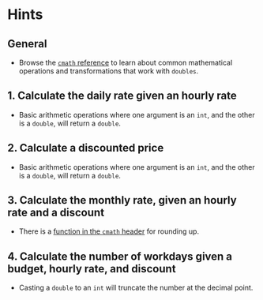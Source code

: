 # Hints

## General

- Browse the [`cmath` reference][cmath-reference] to learn about common mathematical operations and transformations that work with `doubles`.

## 1. Calculate the daily rate given an hourly rate

- Basic arithmetic operations where one argument is an `int`, and the other is a `double`, will return a `double`.

## 2. Calculate a discounted price

- Basic arithmetic operations where one argument is an `int`, and the other is a `double`, will return a `double`.

## 3. Calculate the monthly rate, given an hourly rate and a discount

- There is a [function in the `cmath` header][cmath-ceil] for rounding up.

## 4. Calculate the number of workdays given a budget, hourly rate, and discount

- Casting a `double` to an `int` will truncate the number at the decimal point.

[cmath-reference]: https://en.cppreference.com/w/cpp/header/cmath
[cmath-ceil]: https://en.cppreference.com/w/cpp/numeric/math/ceil
